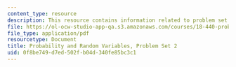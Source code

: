 ```yaml
---
content_type: resource
description: This resource contains information related to problem set 2.
file: https://ol-ocw-studio-app-qa.s3.amazonaws.com/courses/18-440-probability-and-random-variables-spring-2014/0f8be749d7ed502fb04d340fe85bc3c1_MIT18_440S14_ProblemSet2.pdf
file_type: application/pdf
resourcetype: Document
title: Probability and Random Variables, Problem Set 2
uid: 0f8be749-d7ed-502f-b04d-340fe85bc3c1
---
```


